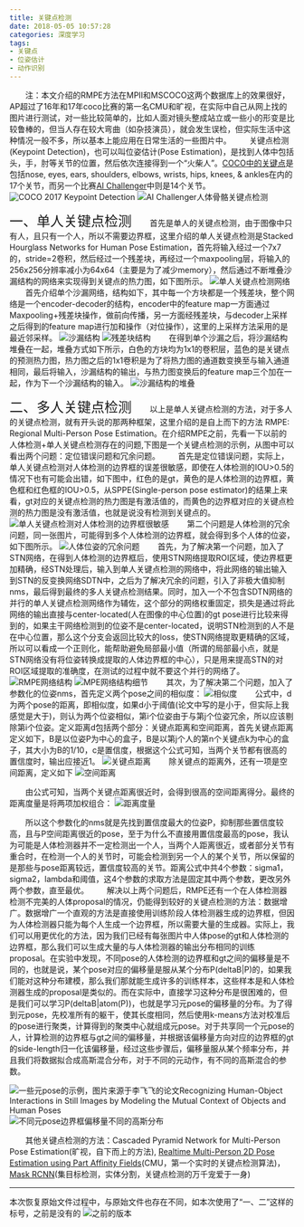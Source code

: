 ```yaml
---
title: 关键点检测
date: 2018-05-05 10:57:28
categories: 深度学习
tags:
- 关键点
- 位姿估计
- 动作识别
---
```

&emsp;&emsp;注：本文介绍的RMPE方法在MPII和MSCOCO这两个数据库上的效果很好，AP超过了16年和17年coco比赛的第一名CMU和旷视，在实际中自己从网上找的图片进行测试，对一些比较简单的，比如人面对镜头整成站立或一些小的形变是比较鲁棒的，但当人存在较大弯曲（如杂技演员），就会发生误检，但实际生活中这种情况一般不多，所以基本上能应用在日常生活的一些图片中。
&emsp;&emsp;关键点检测(Keypoint Detection)，也可以叫位姿估计(Pose Estimation)，是找到人体中包括头，手，肘等关节的位置，然后依次连接得到一个“火柴人”。[COCO中的关键点](http://cocodataset.org/)是包括nose, eyes, ears, shoulders, elbows, wrists, hips, knees, & ankles在内的17个关节，而另一个比赛[AI Challenger](https://challenger.ai/competition/keypoint)中则是14个关节。
![](/images/keypoint/keypoint.png "COCO 2017 Keypoint Detection")
![](/images/keypoint/AI_challenger.png "AI Challenger人体骨骼关键点检测")

<font size=5>一、单人关键点检测</font>
&emsp;&emsp;首先是单人的关键点检测，由于图像中只有人，且只有一个人，所以不需要边界框，这里介绍的单人关键点检测是Stacked Hourglass Networks for Human Pose Estimation，首先将输入经过一个7x7的，stride=2卷积，然后经过一个残差块，再经过一个maxpooling层，将输入的256x256分辨率减小为64x64（主要是为了减少memory），然后通过不断堆叠沙漏结构的网络来实现得到关键点的热力图，如下图所示。
![](/images/keypoint/single_person.png "单人关键点检测网络")
&emsp;&emsp;首先介绍单个沙漏网络，结构如下，其中每一个方块都是一个残差块，整个网络是一个encoder-decoder的结构，encoder中的feature map一方面通过Maxpooling+残差块操作，做前向传播，另一方面经残差块，与decoder上采样之后得到的feature map进行加和操作（对位操作），这里的上采样方法采用的是最近邻采样。
![](/images/keypoint/hourglass.png "沙漏结构")
![](/images/keypoint/res_block.png "残差块结构")
&emsp;&emsp;在得到单个沙漏之后，将沙漏结构堆叠在一起，堆叠方式如下所示，白色的方块均为1x1的卷积层，蓝色的是关键点的预测热力图，热力图之后的1x1卷积是为了将热力图的通道数变换至与输入通道相同，最后将输入，沙漏结构的输出，与热力图变换后的feature map三个加在一起，作为下一个沙漏结构的输入。
![](/images/keypoint/stack_method.png "沙漏结构的堆叠")

<font size=5>二、多人关键点检测</font>
&emsp;&emsp;以上是单人关键点检测的方法，对于多人的关键点检测，就有开头说的那两种框架，这里介绍的是自上而下的方法 RMPE: Regional Multi-Person Pose Estimation。在介绍RMPE之前，先看一下以前的人体检测+单人关键点检测存在的问题,下图是一个关键点检测的示例，从图中可以看出两个问题：定位错误问题和冗余问题。
&emsp;&emsp;首先是定位错误问题，实际上，单人关键点检测对人体检测的边界框的误差很敏感，即使在人体检测的IOU>0.5的情况下也有可能会出错，如下图中，红色的是gt，黄色的是人体检测的边界框，黄色框和红色框的IOU>0.5，从SPPE(Single-person pose estimator)的结果上来看，gt对应的关键点检测的热力图是有激活值的，而黄色的边界框对应的关键点检测的热力图是没有激活值，也就是说没有检测到关键点的。
![](/images/keypoint/problem.png "单人关键点检测对人体检测的边界框很敏感")
&emsp;&emsp;第二个问题是人体检测的冗余问题，同一张图片，可能得到多个人体检测的边界框，就会得到多个人体的位姿，如下图所示。
![](/images/keypoint/redundant.png "人体位姿的冗余问题")
&emsp;&emsp;首先，为了解决第一个问题，加入了STN网络，在得到人体检测的边界框后，使用STN网络提取ROI区域，使边界框更加精确，经STN处理后，输入到单人关键点检测的网络中，将此网络的输出输入到STN的反变换网络SDTN中，之后为了解决冗余的问题，引入了非极大值抑制nms，最后得到最终的多人关键点检测结果。同时，加入一个不包含SDTN网络的并行的单人关键点检测网络作为辅佐，这个部分的网络权重固定，损失是通过将此网络的输出直接与center-located(人在图像的中心位置)的gt pose进行比较来得到的，如果主干网络检测到的位姿不是center-located，说明STN检测到的人不是在中心位置，那么这个分支会返回比较大的loss，使STN网络提取更精确的区域，所以可以看成一个正则化，能帮助避免局部最小值（所谓的局部最小点，就是STN网络没有将位姿转换成提取的人体边界框的中心），只是用来提高STN的对ROI区域提取的准确度，在测试的过程中就不要这个并行的网络了。
![](/images/keypoint/RMPE.png "RMPE网络结构")
![](/images/keypoint/stn.png "MPE网络结构细节")
&emsp;&emsp;其次，为了解决第二个问题，加入了参数化的位姿nms，首先定义两个pose之间的相似度：
![](/images/keypoint/criterion.png "相似度")
&emsp;&emsp;公式中，d为两个pose的距离，即相似度，如果d小于阈值(论文中写的是小于，但实际上我感觉是大于)，则认为两个位姿相似，第i个位姿由于与第j个位姿冗余，所以应该剔除第i个位姿。定义距离d包括两个部分：关键点距离和空间距离，首先关键点距离定义如下，B是以位姿P为中心的盒子，B是以第j个人的第n个关键点k为中心的盒子，其大小为B的1/10，c是置信度，根据这个公式可知，当两个关节都有很高的置信度时，输出应接近1。
![](/images/keypoint/pose_distance.png "关键点距离")
&emsp;&emsp;除关键点的距离外，还有一项是空间距离，定义如下
![](/images/keypoint/spatial_distance.png "空间距离")

&emsp;&emsp;由公式可知，当两个关键点距离很近时，会得到很高的空间距离得分。最终的距离度量是将两项加权组合：
![](/images/keypoint/final_distance.png "距离度量")

&emsp;&emsp;所以这个参数化的nms就是先找到置信度最大的位姿P，抑制那些置信度较高，且与P空间距离很近的pose，至于为什么不直接用置信度最高的pose，我认为可能是人体检测器并不一定检测出一个人，当两个人距离很近，或者部分关节有重合时，在检测一个人的关节时，可能会检测到另一个人的某个关节，所以保留的是那些与pose距离较远，置信度较高的关节。距离公式中共4个参数：sigma1，sigma2，lambda和阈值，这4个参数的求取方法是固定其中两个参数，更改另外两个参数，直至最优。
&emsp;&emsp;解决以上两个问题后，RMPE还有一个在人体检测器检测不完美的人体proposal的情况，仍能得到较好的关键点检测的方法：数据增广。数据增广一个直观的方法是直接使用训练阶段人体检测器生成的边界框，但因为人体检测器只能为每个人生成一个边界框，所以需要大量的生成器。实际上，我们可以用更优化的方法，因为我们已经有每张图片中人体pose的gt和人体检测的边界框，那么我们可以生成大量的与人体检测器的输出分布相同的训练proposal。在实验中发现，不同pose的人体检测的边界框和gt之间的偏移量是不同的，也就是说，某个pose对应的偏移量是服从某个分布P(deltaB|P)的，如果我们能对这种分布建模，那么我们那就能生成许多的训练样本，这些样本是和人体检测器生成的proposal是类似的。而在实际中，直接学习这种分布是很困难的，但是我们可以学习P(deltaB|atom(P))，也就是学习元pose的偏移量的分布。为了得到元pose，先校准所有的躯干，使其长度相同，然后使用k-means方法对校准后的pose进行聚类，计算得到的聚类中心就组成元pose。对于共享同一个元pose的人，计算检测的边界框与gt之间的偏移量，并根据该偏移量方向对应的边界框的gt的side-length归一化该偏移量，经过这些步骤后，偏移量服从某个频率分布，并且我们将数据拟合成高斯混合分布，对于不同的元动作，有不同的高斯混合的参数。

![](/images/keypoint/atomic_pose.png "一些元pose的示例，图片来源于李飞飞的论文Recognizing Human-Object Interactions in Still Images by Modeling the Mutual Context of Objects and Human Poses")
![](/images/keypoint/augmentation.png "不同元pose边界框偏移量不同的高斯分布")

&emsp;&emsp;其他关键点检测的方法：Cascaded Pyramid Network for Multi-Person Pose Estimation(旷视，自下而上的方法), [Realtime Multi-Person 2D Pose Estimation using Part Affinity Fields](https://github.com/CMU-Perceptual-Computing-Lab/openpose)(CMU，第一个实时的关键点检测算法)，[Mask RCNN](https://github.com/matterport/Mask_RCNN)(集目标检测，实体分割，关键点检测的万千宠爱于一身)

****************
本次恢复原始文件过程中，与原始文件也存在不同，如本次使用了“一、二”这样的标号，之前是没有的
![](/images/keypoint/former_keypoint.png "之前的版本")


